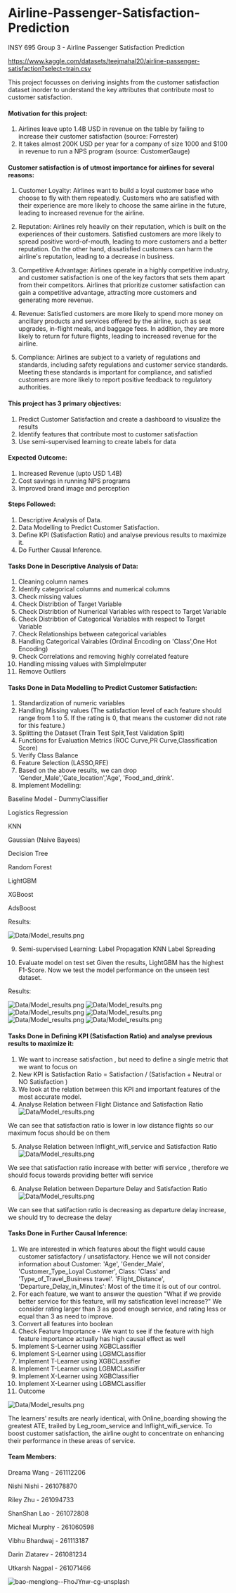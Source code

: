 # Airline-Passenger-Satisfaction-Prediction
INSY 695 Group 3 - Airline Passenger Satisfaction Prediction 

https://www.kaggle.com/datasets/teejmahal20/airline-passenger-satisfaction?select=train.csv

This project focusses on deriving insights from the customer satisfaction dataset inorder to understand the key attributes that contribute most to customer satisfaction.

#### Motivation for this project:

1. Airlines leave upto 1.4B USD in revenue on the table by failing to increase their customer satisfaction (source: Forrester)
2. It takes almost 200K USD per year for a company of size 1000 and $100 in revenue to run a NPS program (source: CustomerGauge)

#### Customer satisfaction is of utmost importance for airlines for several reasons:

1) Customer Loyalty: Airlines want to build a loyal customer base who choose to fly with them repeatedly. Customers who are satisfied with their experience are more likely to choose the same airline in the future, leading to increased revenue for the airline.

2) Reputation: Airlines rely heavily on their reputation, which is built on the experiences of their customers. Satisfied customers are more likely to spread positive word-of-mouth, leading to more customers and a better reputation. On the other hand, dissatisfied customers can harm the airline's reputation, leading to a decrease in business.

3) Competitive Advantage: Airlines operate in a highly competitive industry, and customer satisfaction is one of the key factors that sets them apart from their competitors. Airlines that prioritize customer satisfaction can gain a competitive advantage, attracting more customers and generating more revenue.

4) Revenue: Satisfied customers are more likely to spend more money on ancillary products and services offered by the airline, such as seat upgrades, in-flight meals, and baggage fees. In addition, they are more likely to return for future flights, leading to increased revenue for the airline.

5) Compliance: Airlines are subject to a variety of regulations and standards, including safety regulations and customer service standards. Meeting these standards is important for compliance, and satisfied customers are more likely to report positive feedback to regulatory authorities.

#### This project has 3 primary objectives:

1) Predict Customer Satisfaction and create a dashboard to visualize the results
2) Identify features that contribute most to customer satisfaction
3) Use semi-supervised learning to create labels for data

#### Expected Outcome:

1) Increased Revenue (upto USD 1.4B)
2) Cost savings in running NPS programs
3) Improved brand image and perception

#### Steps Followed:

1) Descriptive Analysis of Data.
2) Data Modelling to Predict Customer Satisfaction.
3) Define KPI (Satisfaction Ratio) and analyse previous results to maximize it.
4) Do Further Causal Inference.


#### Tasks Done in Descriptive Analysis of Data:
1) Cleaning column names
2) Identify categorical columns and numerical columns
3) Check missing values
4) Check Distribtion of Target Variable
5) Check Distribtion of Numerical Variables with respect to Target Variable
6) Check Distribtion of Categorical Variables with respect to Target Variable
7) Check Relationships between categorical variables
8) Handling Categorical Vairables (Ordinal Encoding on 'Class',One Hot Encoding)
9) Check Correlations and removing highly correlated feature
10) Handling missing values with SimpleImputer
11) Remove Outliers


#### Tasks Done in Data Modelling to Predict Customer Satisfaction:
1) Standardization of numeric variables
2) Handling Missing values (The satisfaction level of each feature should range from 1 to 5.
    If the rating is 0, that means the customer did not rate for this feature.)
3) Splitting the Dataset (Train Test Split,Test Validation Split)
4) Functions for Evaluation Metrics (ROC Curve,PR Curve,Classification Score)
5) Verify Class Balance
6) Feature Selection (LASSO,RFE)
7) Based on the above results, we can drop 'Gender_Male','Gate_location','Age', 'Food_and_drink'.
8) Implement Modelling:

  Baseline Model - DummyClassifier
  
  Logistics Regression
  
  KNN
  
  Gaussian (Naive Bayees)
  
  Decision Tree
  
  Random Forest
  
  LightGBM
  
  XGBoost
  
  AdsBoost
  
  Results:

![Data/Model_results.png](https://github.com/McGill-MMA-EnterpriseAnalytics/Airline-Passenger-Satisfaction-Prediction/blob/baddd7a9be720d85af68d4d04688f5d496ff9618/Data/Model_results.png)

9) Semi-supervised Learning:
  Label Propagation KNN
  Label Spreading

10) Evaluate model on test set
Given the results, LightGBM has the highest F1-Score. Now we test the model performance on the unseen test dataset.


Results:

![Data/Model_results.png](https://github.com/McGill-MMA-EnterpriseAnalytics/Airline-Passenger-Satisfaction-Prediction/blob/baddd7a9be720d85af68d4d04688f5d496ff9618/Data/git1.png)
![Data/Model_results.png](https://github.com/McGill-MMA-EnterpriseAnalytics/Airline-Passenger-Satisfaction-Prediction/blob/baddd7a9be720d85af68d4d04688f5d496ff9618/Data/git2.png)
![Data/Model_results.png](https://github.com/McGill-MMA-EnterpriseAnalytics/Airline-Passenger-Satisfaction-Prediction/blob/baddd7a9be720d85af68d4d04688f5d496ff9618/Data/git3.png)
![Data/Model_results.png](https://github.com/McGill-MMA-EnterpriseAnalytics/Airline-Passenger-Satisfaction-Prediction/blob/baddd7a9be720d85af68d4d04688f5d496ff9618/Data/git4.png)
![Data/Model_results.png](https://github.com/McGill-MMA-EnterpriseAnalytics/Airline-Passenger-Satisfaction-Prediction/blob/baddd7a9be720d85af68d4d04688f5d496ff9618/Data/git5.png)
![Data/Model_results.png](https://github.com/McGill-MMA-EnterpriseAnalytics/Airline-Passenger-Satisfaction-Prediction/blob/baddd7a9be720d85af68d4d04688f5d496ff9618/Data/git6.png)


#### Tasks Done in Defining KPI (Satisfaction Ratio) and analyse previous results to maximize it:
1) We want to increase satisfaction , but need to define a single metric that we want to focus on
2) New KPI is Satisfaction Ratio = Satisfaction / (Satisfaction + Neutral or NO Satisfaction )
3) We look at the relation between this KPI and important features of the most accurate model. 
4) Analyse Relation between Flight Distance and Satisfaction Ratio
![Data/Model_results.png](https://github.com/McGill-MMA-EnterpriseAnalytics/Airline-Passenger-Satisfaction-Prediction/blob/baddd7a9be720d85af68d4d04688f5d496ff9618/Data/ba1.png)

We can see that satisfaction ratio is lower in low distance flights so our maximum focus should be on them

5) Analyse Relation between Inflight_wifi_service and Satisfaction Ratio
![Data/Model_results.png](https://github.com/McGill-MMA-EnterpriseAnalytics/Airline-Passenger-Satisfaction-Prediction/blob/baddd7a9be720d85af68d4d04688f5d496ff9618/Data/ba2.png)

We see that satisfaction ratio increase with better wifi service , therefore we should focus towards providing better wifi service

6) Analyse Relation between Departure Delay and Satisfaction Ratio
![Data/Model_results.png](https://github.com/McGill-MMA-EnterpriseAnalytics/Airline-Passenger-Satisfaction-Prediction/blob/baddd7a9be720d85af68d4d04688f5d496ff9618/Data/ba3.png)

We can see that satifaction ratio is decreasing as departure delay increase, we should try to decrease the delay

#### Tasks Done in Further Causal Inference:
1) We are interested in which features about the flight would cause customer satisfactory / unsatisfactory. Hence we will not consider information about
   Customer: 'Age', 'Gender_Male', 'Customer_Type_Loyal Customer',
   Class: 'Class' and 'Type_of_Travel_Business travel'.
   'Flight_Distance', 'Departure_Delay_in_Minutes': Most of the time it is out of our control.
2) For each feature, we want to answer the question "What if we provide better service for this feature, will my satisfication level increase?"
   We consider rating larger than 3 as good enough service, and rating less or equal than 3 as need to improve.
3) Convert all features into boolean
4) Check Feature Importance - We want to see if the feature with high feature importance actually has high causal effect as well
5) Implement S-Learner using XGBCLassifier
6) Implement S-Learner using LGBMCLassifier
7) Implement T-Learner using XGBCLassifier
8) Implement T-Learner using LGBMCLassifier
9) Implement X-Learner using XGBClassifier
10) Implement X-Learner using LGBMCLassifier
11) Outcome

![Data/Model_results.png](https://github.com/McGill-MMA-EnterpriseAnalytics/Airline-Passenger-Satisfaction-Prediction/blob/baddd7a9be720d85af68d4d04688f5d496ff9618/Data/Causal_results.png)

The learners' results are nearly identical, with Online_boarding showing the greatest ATE, trailed by Leg_room_service and Inflight_wifi_service. To boost customer satisfaction, the airline ought to concentrate on enhancing their performance in these areas of service.


#### Team Members:
Dreama Wang - 261112206

Nishi Nishi - 261078870

Riley Zhu - 261094733

ShanShan Lao - 261072808

Micheal Murphy - 261060598

Vibhu Bhardwaj - 261113187

Darin Zlatarev - 261081234

Utkarsh Nagpal - 261071466



![bao-menglong--FhoJYnw-cg-unsplash](https://user-images.githubusercontent.com/47519737/219964307-0b876e94-6e03-4b4d-b31f-557d57b354dd.jpg)


